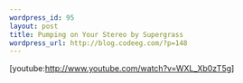 ```yaml
--- 
wordpress_id: 95
layout: post
title: Pumping on Your Stereo by Supergrass
wordpress_url: http://blog.codeeg.com/?p=148
---
```

[youtube:http://www.youtube.com/watch?v=WXL_Xb0zT5g]
